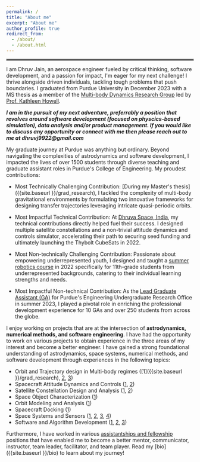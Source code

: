 ```yaml
---
permalink: /
title: "About me"
excerpt: "About me"
author_profile: true
redirect_from: 
  - /about/
  - /about.html
---
```

<hr style="border:2px solid grey">

I am Dhruv Jain, an aerospace engineer fueled by critical thinking, software development, and a passion for impact, I'm eager for my next challenge! I thrive alongside driven individuals, tackling tough problems that push boundaries. I graduated from Purdue University in December 2023 with a MS thesis as a member of the [Multi-body Dynamics Research Group](https://engineering.purdue.edu/people/kathleen.howell.1/index.html) led by [Prof. Kathleen Howell](https://engineering.purdue.edu/AAE/people/ptProfile?resource_id=1384). 

___I am in the pursuit of my next adventure, preferrably a position that revolves around software development (focused on physcics-based simulation), data analysis and/or product management. If you would like to discuss any opportunity or connect with me then please reach out to me at dhruvj9922@gmail.com___

My graduate journey at Purdue was anything but ordinary. Beyond navigating the complexities of astrodynamics and software development, I impacted the lives of over 1500 students through diverse teaching and graduate assistant roles in Purdue's College of Engineering. My proudest contributions:

- Most Technically Challenging Contribution: [During my Master's thesis]({{site.baseurl }}/grad_research), I tackled the complexity of multi-body gravitational environments by formulating two innovative frameworks for designing transfer trajectories leveraging intricate quasi-periodic orbits.

- Most Impactful Technical Contribution: At [Dhruva Space, India](experiences.md#dhruva-space-,-india-(summer-2020)), my technical contributions directly helped fuel their success. I designed multiple satellite constellations and a non-trivial attitude dynamics and controls simulator, accelerating their path to securing seed funding and ultimately launching the Thybolt CubeSats in 2022.

- Most Non-technically Challenging Contribution: Passionate about empowering underrepresented youth, I designed and taught a [summer robotics course](experiences.md#minority-engineering-program-summer-fellow) in 2022 specifically for 11th-grade students from underrepresented backgrounds, catering to their individual learning strengths and needs.

- Most Impactful Non-technical Contribution: As the [Lead Graduate Assistant (GA)](experiences.md##summer-undergraduate-research-fellowship-graduate-assistant-surf-ga) for Purdue's Engineering Undergraduate Research Office in summer 2023, I played a pivotal role in enriching the professional development experience for 10 GAs and over 250 students from across the globe.

I enjoy working on projects that are at the intersection of __astrodynamics, numerical methods, and software engineering__. I have had the opportunity to work on various projects to obtain experience in the three areas of my interest and become a better engineer. I have gained a strong foundational understanding of astrodynamics, space systems, numerical methods, and software development through experiences in the following topics: 

- Orbit and Trajectory design in Multi-body regimes ([1]({{site.baseurl }}/grad_research), [2](https://github.com/DhruvJ22/Astrodynamics_Research), [3](projects.md#poliastro))
- Spacecraft Attitude Dynamics and Controls ([1](experiences.md#dhruva-space-,-india-(summer-2020)), [2](projects.md#analysis-of-motor-misalignment-jet-damping-and-mass-variation-on-a-spinning-thrusting-cubesat)) 
- Satellite Constellation Design and Analysis ([1](experiences.md#dhruva-space-india-summer-2019), [2](projects.md#senior-spacecraft-design-project-purdue-university))
- Space Object Characterization ([1](undergrad_research.md#space-object-taxonomy))
- Orbit Modeling and Analysis ([1](undergrad_research.md#aerodynamics-deorbit-experiement))
- Spacecraft Docking ([1](undergrad_research.md#spacecraft-docking-and-simulation))
- Space Systems and Sensors ([1](projects.md#senior-spacecraft-design-project-purdue-university), [2](projects.md#purdue-vibrational-instrumental-payload-for-educational-research), [3](undergrad_research.md#aerodynamics-deorbit-experiement), [4](experiences.md#indian-institude-of-technology-delhi-india-summer-2018))
- Software and Algorithm Development ([1](https://github.com/DhruvJ22/Astrodynamics_Research), [2](projects.md#poliastro), [3](projects.md#numerical-methods))

Furthermore, I have worked in various [assistantships and fellowship](experiences.md#assistantships--fellowship-at-purdue-univeristy) positions that have enabled me to become a better mentor, communicator, instructor, team leader, facilitator, and team player. Read my [bio]({{site.baseurl }}/bio) to learn about my journey!